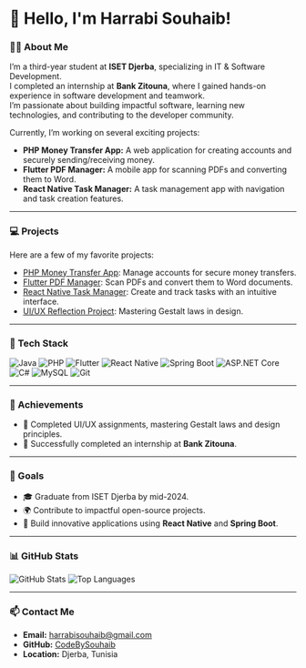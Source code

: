 # 👋 Hello, I'm Harrabi Souhaib!

### 👨‍🎓 About Me
I’m a third-year student at **ISET Djerba**, specializing in IT & Software Development.  
I completed an internship at **Bank Zitouna**, where I gained hands-on experience in software development and teamwork.  
I’m passionate about building impactful software, learning new technologies, and contributing to the developer community.

Currently, I’m working on several exciting projects:
- **PHP Money Transfer App:** A web application for creating accounts and securely sending/receiving money.
- **Flutter PDF Manager:** A mobile app for scanning PDFs and converting them to Word.
- **React Native Task Manager:** A task management app with navigation and task creation features.

---

### 💻 Projects
Here are a few of my favorite projects:
- [PHP Money Transfer App](#): Manage accounts for secure money transfers.
- [Flutter PDF Manager](#): Scan PDFs and convert them to Word documents.
- [React Native Task Manager](#): Create and track tasks with an intuitive interface.
- [UI/UX Reflection Project](#): Mastering Gestalt laws in design.

---

### 🚀 Tech Stack
![Java](https://img.shields.io/badge/-Java-orange?style=flat-square&logo=java)
![PHP](https://img.shields.io/badge/-PHP-purple?style=flat-square&logo=php)
![Flutter](https://img.shields.io/badge/-Flutter-blue?style=flat-square&logo=flutter)
![React Native](https://img.shields.io/badge/-React%20Native-lightblue?style=flat-square&logo=react)
![Spring Boot](https://img.shields.io/badge/-Spring%20Boot-green?style=flat-square&logo=spring)
![ASP.NET Core](https://img.shields.io/badge/-ASP.NET%20Core-blue?style=flat-square&logo=dotnet)
![C#](https://img.shields.io/badge/-C%23-purple?style=flat-square&logo=csharp)
![MySQL](https://img.shields.io/badge/-MySQL-blue?style=flat-square&logo=mysql)
![Git](https://img.shields.io/badge/-Git-orange?style=flat-square&logo=git)

---

### 🌟 Achievements
- 🎨 Completed UI/UX assignments, mastering Gestalt laws and design principles.
- 🏦 Successfully completed an internship at **Bank Zitouna**.

---

### 🎯 Goals
- 🎓 Graduate from ISET Djerba by mid-2024.
- 🌍 Contribute to impactful open-source projects.
- 🚀 Build innovative applications using **React Native** and **Spring Boot**.

---

### 📊 GitHub Stats
![GitHub Stats](https://github-readme-stats.vercel.app/api?username=CodeBySouhaib&show_icons=true&theme=radical)
![Top Languages](https://github-readme-stats.vercel.app/api/top-langs/?username=CodeBySouhaib&layout=compact&theme=radical)

---

### 📫 Contact Me
- **Email:** [harrabisouhaib@gmail.com](mailto:harrabisouhaib@gmail.com)
- **GitHub:** [CodeBySouhaib](https://github.com/CodeBySouhaib)
- **Location:** Djerba, Tunisia
